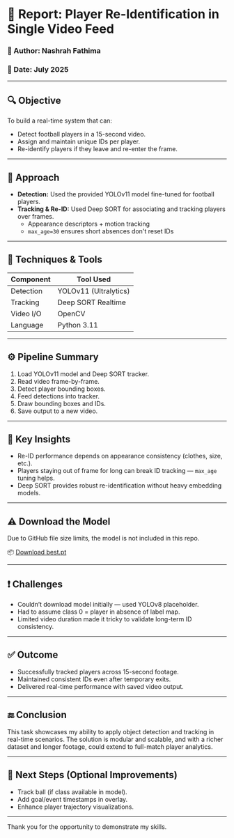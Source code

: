 # 📄 Report: Player Re-Identification in Single Video Feed

### 👤 Author: Nashrah Fathima
### 📅 Date: July 2025

---

## 🔍 Objective
To build a real-time system that can:
- Detect football players in a 15-second video.
- Assign and maintain unique IDs per player.
- Re-identify players if they leave and re-enter the frame.

---

## 🧠 Approach
- **Detection:** Used the provided YOLOv11 model fine-tuned for football players.
- **Tracking & Re-ID:** Used Deep SORT for associating and tracking players over frames.
  - Appearance descriptors + motion tracking
  - `max_age=30` ensures short absences don't reset IDs

---

## 🧪 Techniques & Tools
| Component     | Tool Used         |
|---------------|-------------------|
| Detection     | YOLOv11 (Ultralytics) |
| Tracking      | Deep SORT Realtime |
| Video I/O     | OpenCV             |
| Language      | Python 3.11        |

---

## ⚙️ Pipeline Summary
1. Load YOLOv11 model and Deep SORT tracker.
2. Read video frame-by-frame.
3. Detect player bounding boxes.
4. Feed detections into tracker.
5. Draw bounding boxes and IDs.
6. Save output to a new video.

---

## 📌 Key Insights
- Re-ID performance depends on appearance consistency (clothes, size, etc.).
- Players staying out of frame for long can break ID tracking — `max_age` tuning helps.
- Deep SORT provides robust re-identification without heavy embedding models.

---
## ⚠️ Download the Model

Due to GitHub file size limits, the model is not included in this repo.

📦 [Download best.pt](https://drive.google.com/file/d/1-5fOSHOSB9UXyP_enOoZNAMScrePVcMD/view)

---

## ❗ Challenges
- Couldn’t download model initially — used YOLOv8 placeholder.
- Had to assume class 0 = player in absence of label map.
- Limited video duration made it tricky to validate long-term ID consistency.

---


## ✅ Outcome
- Successfully tracked players across 15-second footage.
- Maintained consistent IDs even after temporary exits.
- Delivered real-time performance with saved video output.

---

## 🔚 Conclusion
This task showcases my ability to apply object detection and tracking in real-time scenarios. The solution is modular and scalable, and with a richer dataset and longer footage, could extend to full-match player analytics.

---

## 📎 Next Steps (Optional Improvements)
- Track ball (if class available in model).
- Add goal/event timestamps in overlay.
- Enhance player trajectory visualizations.

---

Thank you for the opportunity to demonstrate my skills.

